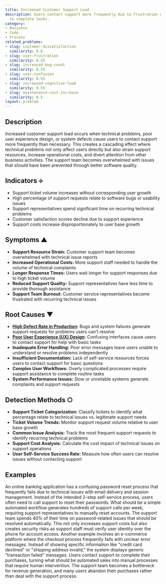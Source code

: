 ```yaml
---
title: Increased Customer Support Load
description: Users contact support more frequently due to frustration or inability
  to complete tasks.
category:
- Business
- Code
- Process
related_problems:
- slug: customer-dissatisfaction
  similarity: 0.6
- slug: user-frustration
  similarity: 0.55
- slug: increased-bug-count
  similarity: 0.55
- slug: user-confusion
  similarity: 0.55
- slug: increased-cognitive-load
  similarity: 0.55
- slug: maintenance-cost-increase
  similarity: 0.5
layout: problem
---
```


## Description

Increased customer support load occurs when technical problems, poor user experience design, or system defects cause users to contact support more frequently than necessary. This creates a cascading effect where technical problems not only affect users directly but also strain support resources, increase operational costs, and divert attention from other business activities. The support team becomes overwhelmed with issues that should have been prevented through better software quality.

## Indicators ⟡
- Support ticket volume increases without corresponding user growth
- High percentage of support requests relate to software bugs or usability issues
- Support representatives spend significant time on recurring technical problems
- Customer satisfaction scores decline due to support experience
- Support costs increase disproportionately to user base growth

## Symptoms ▲
- **Support Resource Strain:** Customer support team becomes overwhelmed with technical issue reports
- **Increased Operational Costs:** More support staff needed to handle the volume of technical complaints
- **Longer Response Times:** Users wait longer for support responses due to high ticket volume
- **Reduced Support Quality:** Support representatives have less time to provide thorough assistance
- **Support Team Burnout:** Customer service representatives become frustrated with recurring technical issues

## Root Causes ▼
- **[High Defect Rate in Production](high-defect-rate-in-production.md):** Bugs and system failures generate support requests for problems users can't resolve
- **[Poor User Experience (UX) Design](poor-user-experience-ux-design.md):** Confusing interfaces cause users to contact support for help with basic tasks
- **Inadequate Error Handling:** Poor error messages leave users unable to understand or resolve problems independently
- **Insufficient Documentation:** Lack of self-service resources forces users to contact support for basic questions
- **Complex User Workflows:** Overly complicated processes require support assistance to complete routine tasks
- **System Performance Issues:** Slow or unreliable systems generate complaints and support requests

## Detection Methods ○
- **Support Ticket Categorization:** Classify tickets to identify what percentage relate to technical issues vs. legitimate support needs
- **Ticket Volume Trends:** Monitor support request volume relative to user base growth
- **Common Issue Analysis:** Track the most frequent support requests to identify recurring technical problems
- **Support Cost Analysis:** Calculate the cost impact of technical issues on support operations
- **User Self-Service Success Rate:** Measure how often users can resolve issues without contacting support

## Examples

An online banking application has a confusing password reset process that frequently fails due to technical issues with email delivery and session management. Instead of the intended 2-step self-service process, users often need to call support to reset their passwords. What should be a simple automated workflow generates hundreds of support calls per week, requiring support representatives to manually reset accounts. The support team spends 40% of their time on password-related issues that should be resolved automatically. This not only increases support costs but also creates security risks as support staff must verify user identity over the phone for account access. Another example involves an e-commerce platform where the checkout process frequently fails with unclear error messages. Instead of showing specific information like "credit card declined" or "shipping address invalid," the system displays generic "transaction failed" messages. Users contact support to complete their purchases, turning what should be automated sales into manual processes that require human intervention. The support team becomes a bottleneck for revenue generation, and many users abandon their purchases rather than deal with the support process.